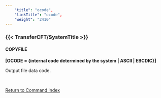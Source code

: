 ```yaml
---
    "title": "ocode",
    "linkTitle": "ocode",
    "weight": "2410"
---
```

<span id="ocode"></span>

### {{< TransferCFT/SystemTitle  >}}

#### COPYFILE

******[OCODE =
{<span class="underline">internal code determined by the system</span>
&#124; ASCII &#124; EBCDIC}]******

Output file data code.

 

[Return to Command index](../../)

